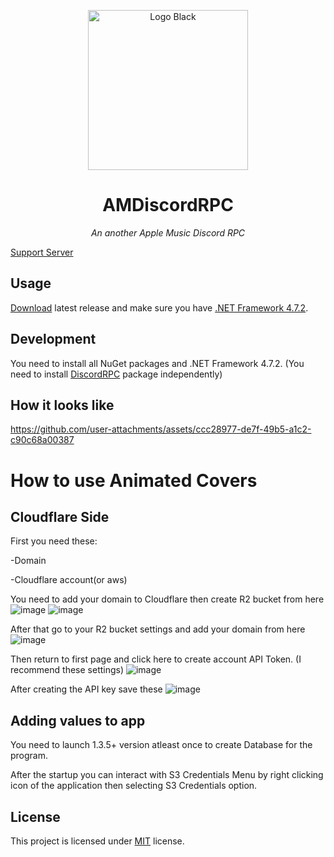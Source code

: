 <p align="center">
  <img width="256" height="256" alt="Logo Black" src="https://github.com/user-attachments/assets/2a65581c-c821-4eab-859b-7d111cd3e39f" />
</p>
<h1 align="center"> AMDiscordRPC </h1>
<p align="center"><i>An another Apple Music Discord RPC</i></p>

[Support Server](https://discord.gg/5trvjuqgm8)

## Usage
[Download](https://github.com/CrawLeyYou/AMDiscordRPC/releases/latest) latest release and make sure you have [.NET Framework 4.7.2](https://dotnet.microsoft.com/en-us/download/dotnet-framework/net472).

## Development
You need to install all NuGet packages and .NET Framework 4.7.2. (You need to install [DiscordRPC](https://github.com/Lachee/discord-rpc-csharp/releases/download/v1.3.0/DiscordRichPresence.1.3.0.28.nupkg) package independently)

## How it looks like
https://github.com/user-attachments/assets/ccc28977-de7f-49b5-a1c2-c90c68a00387

# How to use Animated Covers
## Cloudflare Side
First you need these:

-Domain

-Cloudflare account(or aws)

You need to add your domain to Cloudflare then create R2 bucket from here
![image](https://github.com/user-attachments/assets/9b925055-d5df-4ca7-bb1e-1240d576dc7a)
![image](https://github.com/user-attachments/assets/f7316901-c6c5-471d-bed8-eea041e038b9)

After that go to your R2 bucket settings and add your domain from here
![image](https://github.com/user-attachments/assets/6d30b4d5-6cf7-4b2a-96c0-488513fc29c4)

Then return to first page and click here to create account API Token. (I recommend these settings)
![image](https://github.com/user-attachments/assets/f38c8320-40df-4dad-988e-37036eb73b05)

After creating the API key save these
![image](https://github.com/user-attachments/assets/49713dfe-5b08-4bd5-a011-63f53568024b)

## Adding values to app
You need to launch 1.3.5+ version atleast once to create Database for the program.

After the startup you can interact with S3 Credentials Menu by right clicking icon of the application then selecting S3 Credentials option. 

## License
This project is licensed under [MIT](https://opensource.org/license/MIT) license.
